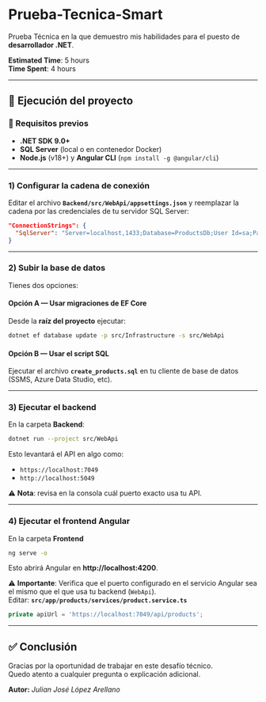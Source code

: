 # Prueba-Tecnica-Smart

Prueba Técnica en la que demuestro mis habilidades para el puesto de **desarrollador .NET**.  

**Estimated Time**: 5 hours  
**Time Spent**: 4 hours  

---

## 📁 Ejecución del proyecto

### 🔹 Requisitos previos
- **.NET SDK 9.0+**
- **SQL Server** (local o en contenedor Docker)
- **Node.js** (v18+) y **Angular CLI** (`npm install -g @angular/cli`)

---

### 1) Configurar la cadena de conexión
Editar el archivo **`Backend/src/WebApi/appsettings.json`** y reemplazar la cadena por las credenciales de tu servidor SQL Server:  

```json
"ConnectionStrings": {
  "SqlServer": "Server=localhost,1433;Database=ProductsDb;User Id=sa;Password=TuPassword;TrustServerCertificate=True;"
}
```

---

### 2) Subir la base de datos
Tienes dos opciones:  

#### Opción A — Usar migraciones de EF Core
Desde la **raíz del proyecto** ejecutar:  

```bash
dotnet ef database update -p src/Infrastructure -s src/WebApi
```

#### Opción B — Usar el script SQL
Ejecutar el archivo **`create_products.sql`** en tu cliente de base de datos (SSMS, Azure Data Studio, etc).  

---

### 3) Ejecutar el backend
En la carpeta **Backend**:  

```bash
dotnet run --project src/WebApi
```

Esto levantará el API en algo como:  

- `https://localhost:7049`
- `http://localhost:5049`

⚠️ **Nota**: revisa en la consola cuál puerto exacto usa tu API.  

---

### 4) Ejecutar el frontend Angular
En la carpeta **Frontend** 

```bash
ng serve -o
```

Esto abrirá Angular en **http://localhost:4200**.  

⚠️ **Importante**: Verifica que el puerto configurado en el servicio Angular sea el mismo que el que usa tu backend (`WebApi`).  
Editar: **`src/app/products/services/product.service.ts`**  

```ts
private apiUrl = 'https://localhost:7049/api/products';
```

---

## ✅ Conclusión

Gracias por la oportunidad de trabajar en este desafío técnico.  
Quedo atento a cualquier pregunta o explicación adicional.  

**Autor:** *Julian José López Arellano*  
